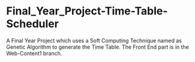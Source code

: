 # Final_Year_Project-Time-Table-Scheduler
A Final Year Project which uses a Soft Computing Technique named as Genetic Algorithm to generate the Time Table.
The Front End part is in the Web-Content1 branch.

